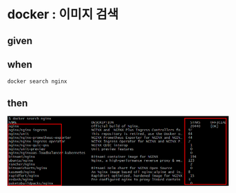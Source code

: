 
# docker : 이미지 검색

## given

## when

```
docker search nginx
```

## then

![img_15.png](..%2F..%2Fimages%2Fimg_15.png)